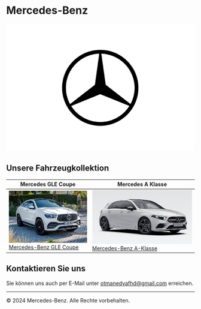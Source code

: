 # Mercedes-Benz
![Mercedes Logo](mercedes-logo2.jpg.webp)


## Unsere Fahrzeugkollektion

| Mercedes GLE Coupe | Mercedes A Klasse |
|---------------------|--------------------|
| ![Foto des Mercedes GLE Coupe](gle2.jpeg) <br> [Mercedes-Benz GLE Coupe](https://www.mercedes-benz.de/passengercars/models/suv/gle-coupe/overview.html) | ![Mercedes A Klasse](aklasse1.jpg) <br> [Mercedes-Benz A-Klasse](https://www.mercedes-benz.de/passengercars/models/hatchback/a-class/overview.html) |

## Kontaktieren Sie uns

Sie können uns auch per E-Mail unter [otmanedyafhd@gmail.com](mailto:otmanedyafhd@gmail.com) erreichen.

---

© 2024 Mercedes-Benz. Alle Rechte vorbehalten.
